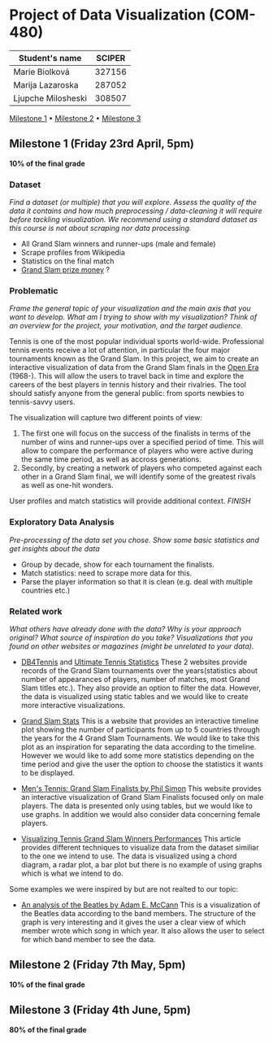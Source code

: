 # Project of Data Visualization (COM-480)

| Student's name     | SCIPER |
| ------------------ | ------ |
| Marie Biolková     | 327156 |
| Marija Lazaroska   | 287052 |
| Ljupche Milosheski | 308507 |

[Milestone 1](#milestone-1-friday-23rd-april-5pm) • [Milestone 2](#milestone-2-friday-7th-may-5pm) • [Milestone 3](#milestone-3-friday-4th-june-5pm)

## Milestone 1 (Friday 23rd April, 5pm)

**10% of the final grade**

### Dataset

*Find a dataset (or multiple) that you will explore. Assess the quality of the data it contains and how much preprocessing / data-cleaning it will require before tackling visualization. We recommend using a standard dataset as this course is not about scraping nor data processing.*

- All Grand Slam winners and runner-ups (male and female)
- Scrape profiles from Wikipedia
- Statistics on the final match
- [Grand Slam prize money](https://github.com/popovichN/grand-slam-prize-money/blob/master/tennis_pay.csv) ?

### Problematic

*Frame the general topic of your visualization and the main axis that you want to develop. What am I trying to show with my visualization? Think of an overview for the project, your motivation, and the target audience.*

Tennis is one of the most popular individual sports world-wide. Professional tennis events receive a lot of attention, in particular the four major tournaments known as the Grand Slam. In this project, we aim to create an interactive visualization of data from the Grand Slam finals in the [Open Era](https://en.wikipedia.org/wiki/History_of_tennis#Open_Era) (1968-). This will allow the users to travel back in time and explore the careers of the best players in tennis history and their rivalries. The tool should satisfy anyone from the general public: from sports newbies to tennis-savvy users.

The visualization will capture two different points of view:
1. The first one will focus on the success of the finalists in terms of the number of wins and runner-ups over a specified period of time. This will allow to compare the performance of players who were active during the same time period, as well as accross generations.
2. Secondly, by creating a network of players who competed against each other in a Grand Slam final, we will identify some of the greatest rivals as well as one-hit wonders.

User profiles and match statistics will provide additional context. *FINISH*

### Exploratory Data Analysis

*Pre-processing of the data set you chose. Show some basic statistics and get insights about the data*

- Group by decade, show for each tournament the finalists.
- Match statistics: need to scrape more data for this.
- Parse the player information so that it is clean (e.g. deal with multiple countries etc.)

  

### Related work

*What others have already done with the data? Why is your approach original? What source of inspiration do you take? Visualizations that you found on other websites or magazines (might be unrelated to your data).*


* [DB4Tennis](https://www.db4tennis.com/) and [Ultimate Tennis Statistics](https://www.ultimatetennisstatistics.com/)
These 2 websites provide records of the Grand Slam tournaments over the years(statistics about number of appearances of players, number of matches, most Grand Slam titles etc.). They also provide an option to filter the data. However, the data is visualized using static tables and we would like to create more interactive visualizations.

* [Grand Slam Stats](https://jpvsilva88.github.io/tennis/)
This is a website that provides an interactive timeline plot showing the number of participants from up to 5 countries through the years for the 4 Grand Slam Tournaments. We would like to take this plot as an inspiration for separating the data according to the timeline. However we would like to add some more statistics depending on the time period and give the user the option to choose the statistics it wants to be displayed.

* [Men's Tennis: Grand Slam Finalists by Phil Simon](https://www.philsimon.com/blog/data/visualizing-mens-grand-slam-winners/)
This website provides an interactive visualization of Grand Slam Finalists focused only on male players. The data is presented only using tables, but we would like to use graphs. In addition we would also consider data concerning female players. 


* [Visualizing Tennis Grand Slam Winners Performances](https://datascienceplus.com/visualizing-tennis-grand-slam-winners-performances/)
This article provides different techniques to visualize data from the dataset similiar to the one we intend to use. The data is visualized using a chord diagram, a radar plot, a bar plot but there is no example of using graphs which is what we intend to do.

Some examples we were inspired by but are not realted to our topic:

* [An analysis of the Beatles by Adam E. McCann](https://www.tableau.com/community/music/beatles#video)
This is a visualization of the Beatles data according to the band members. The structure of the graph is very interesting and it gives the user a clear view of which member wrote which song in which year. It also allows the user to select for which band member to see the data.

## Milestone 2 (Friday 7th May, 5pm)

**10% of the final grade**

## Milestone 3 (Friday 4th June, 5pm)

**80% of the final grade**

